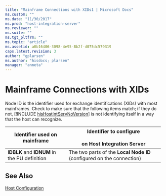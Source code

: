 ```yaml
---
title: "Mainframe Connections with XIDs1 | Microsoft Docs"
ms.custom: ""
ms.date: "11/30/2017"
ms.prod: "host-integration-server"
ms.reviewer: ""
ms.suite: ""
ms.tgt_pltfrm: ""
ms.topic: "article"
ms.assetid: a0b16406-3098-4e95-8b2f-d075dc579319
caps.latest.revision: 3
author: "gplarsen"
ms.author: "hisdocs; plarsen"
manager: "anneta"
---
```

# Mainframe Connections with XIDs
Node ID is the identifier used for exchange identifications (XIDs) with most mainframes. Check to make sure that the following items match; if they do not, [!INCLUDE [hisHostIntServNoVersion](../includes/hishostintservnoversion-md.md)] is not identifying itself in a way that the host can recognize.  
  
|Identifier used on mainframe|Identifier to configure<br /><br /> on Host Integration Server|  
|----------------------------------|------------------------------------------------------------|  
|**IDBLK** and **IDNUM** in the PU definition|The two parts of the **Local Node ID** (configured on the connection)|  
  
## See Also  
 [Host Configuration](../core/host-configuration1.md)